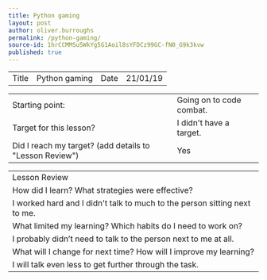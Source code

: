 ```yaml
---
title: Python gaming
layout: post
author: oliver.burroughs
permalink: /python-gaming/
source-id: 1hrCCMMSu5WkYg5G1Aoil8sYFDCz99GC-fN0_G9k3kvw
published: true
---
```

<table>
  <tr>
    <td>Title</td>
    <td>Python gaming</td>
    <td>Date</td>
    <td>21/01/19</td>
  </tr>
</table>


<table>
  <tr>
    <td>Starting point:</td>
    <td>Going on to code combat. </td>
  </tr>
  <tr>
    <td>Target for this lesson?</td>
    <td>I didn't have a target.</td>
  </tr>
  <tr>
    <td>Did I reach my target? 
(add details to "Lesson Review")</td>
    <td> Yes </td>
  </tr>
</table>


<table>
  <tr>
    <td>Lesson Review</td>
  </tr>
  <tr>
    <td>How did I learn? What strategies were effective? </td>
  </tr>
  <tr>
    <td>I worked hard and I didn't talk to much to the person sitting next to me.</td>
  </tr>
  <tr>
    <td>What limited my learning? Which habits do I need to work on? </td>
  </tr>
  <tr>
    <td>I probably didn’t need to talk to the person next to me at all.</td>
  </tr>
  <tr>
    <td>What will I change for next time? How will I improve my learning?</td>
  </tr>
  <tr>
    <td>I will talk even less to get further through the task.</td>
  </tr>
</table>


